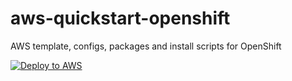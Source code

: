 # aws-quickstart-openshift

AWS template, configs, packages and install scripts for OpenShift

[![Deploy to AWS](http://d0.awsstatic.com/product-marketing/Elastic%20Beanstalk/deploy-to-aws.png)](https://console.aws.amazon.com/cloudformation/home?region=us-west-2#cstack=sn%7EOpenShift%7Cturl%7Ehttps://raw.githubusercontent.com/brennv/aws-quickstart-openshift/master/templates/quickstart-openshift.template)
